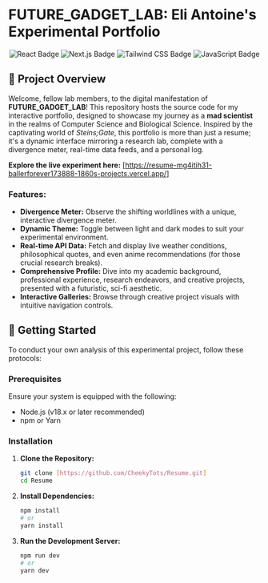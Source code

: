 # FUTURE_GADGET_LAB: Eli Antoine's Experimental Portfolio

<p align="center">
  <img src="https://img.shields.io/badge/React-61DAFB?style=for-the-badge&logo=react&logoColor=white" alt="React Badge"/>
  <img src="https://img.shields.io/badge/Next.js-000000?style=for-the-badge&logo=next.js&logoColor=white" alt="Next.js Badge"/>
  <img src="https://img.shields.io/badge/Tailwind_CSS-06B6D4?style=for-the-badge&logo=tailwind-css&logoColor=white" alt="Tailwind CSS Badge"/>
  <img src="https://img.shields.io/badge/JavaScript-F7DF1E?style=for-the-badge&logo=javascript&logoColor=black" alt="JavaScript Badge"/>
</p>

## 🔬 Project Overview

Welcome, fellow lab members, to the digital manifestation of **FUTURE_GADGET_LAB**! This repository hosts the source code for my interactive portfolio, designed to showcase my journey as a **mad scientist** in the realms of Computer Science and Biological Science. Inspired by the captivating world of *Steins;Gate*, this portfolio is more than just a resume; it's a dynamic interface mirroring a research lab, complete with a divergence meter, real-time data feeds, and a personal log.

**Explore the live experiment here:** [https://resume-mg4itih31-ballerforever173888-1860s-projects.vercel.app/]

### Features:

* **Divergence Meter:** Observe the shifting worldlines with a unique, interactive divergence meter.
* **Dynamic Theme:** Toggle between light and dark modes to suit your experimental environment.
* **Real-time API Data:** Fetch and display live weather conditions, philosophical quotes, and even anime recommendations (for those crucial research breaks).
* **Comprehensive Profile:** Dive into my academic background, professional experience, research endeavors, and creative projects, presented with a futuristic, sci-fi aesthetic.
* **Interactive Galleries:** Browse through creative project visuals with intuitive navigation controls.

## 🚀 Getting Started

To conduct your own analysis of this experimental project, follow these protocols:

### Prerequisites

Ensure your system is equipped with the following:

* Node.js (v18.x or later recommended)
* npm or Yarn

### Installation

1.  **Clone the Repository:**

    ```bash
    git clone [https://github.com/CheekyTots/Resume.git]
    cd Resume
    ```

2.  **Install Dependencies:**

    ```bash
    npm install
    # or
    yarn install
    ```

3.  **Run the Development Server:**

    ```bash
    npm run dev
    # or
    yarn dev
    ```


